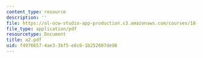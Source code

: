```yaml
---
content_type: resource
description: ''
file: https://ol-ocw-studio-app-production.s3.amazonaws.com/courses/18-433-combinatorial-optimization-fall-2003/f49766574ae33bf5e6c61b252607de98_a2.pdf
file_type: application/pdf
resourcetype: Document
title: a2.pdf
uid: f4976657-4ae3-3bf5-e6c6-1b252607de98
---
```

